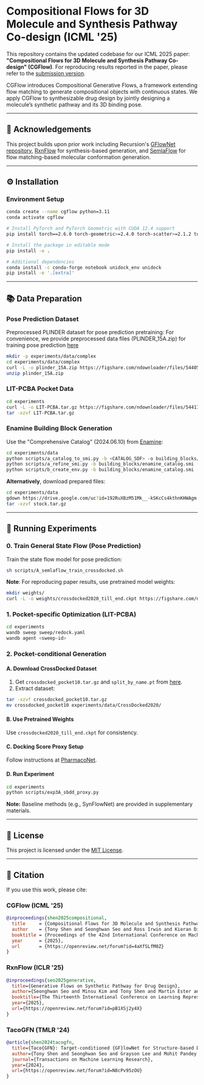 # Compositional Flows for 3D Molecule and Synthesis Pathway Co-design (ICML '25)

This repository contains the updated codebase for our ICML 2025 paper: **"Compositional Flows for 3D Molecule and Synthesis Pathway Co-design" (CGFlow)**. For reproducing results reported in the paper, please refer to the [submission version](https://github.com/tsa87/cgflow/releases/tag/v0-icml25-submission).

CGFlow introduces Compositional Generative Flows, a framework extending flow matching to generate compositional objects with continuous states. We apply CGFlow to synthesizable drug design by jointly designing a molecule’s synthetic pathway and its 3D binding pose.

---

## 🔗 Acknowledgements

This project builds upon prior work including Recursion's [GFlowNet repository](https://github.com/recursionpharma/gflownet), [RxnFlow](https://github.com/SeonghwanSeo/RxnFlow) for synthesis-based generation, and [SemlaFlow](https://github.com/rssrwn/semla-flow) for flow matching-based molecular conformation generation.

---

## ⚙️ Installation

### Environment Setup

```bash
conda create --name cgflow python=3.11
conda activate cgflow

# Install PyTorch and PyTorch Geometric with CUDA 12.4 support
pip install torch==2.6.0 torch-geometric>=2.4.0 torch-scatter>=2.1.2 torch-sparse>=0.6.18 torch-cluster>=1.6.3 -f https://data.pyg.org/whl/torch-2.6.0+cu124.html

# Install the package in editable mode
pip install -e .

# Additional dependencies
conda install -c conda-forge notebook unidock_env unidock
pip install -e '.[extra]'
```

---

## 📚 Data Preparation

### Pose Prediction Dataset

Preprocessed PLINDER dataset for pose prediction pretraining:
For convenience, we provide preprocessed data files (PLINDER_15A.zip) for training pose prediction [here](https://figshare.com/articles/dataset/CGFlow_supplementary_data/28321559?file=54405473) 

```bash
mkdir -p experiments/data/complex
cd experiments/data/complex
curl -L -o plinder_15A.zip https://figshare.com/ndownloader/files/54405473
unzip plinder_15A.zip
```

### LIT-PCBA Pocket Data

```bash
cd experiments
curl -L -o LIT-PCBA.tar.gz https://figshare.com/ndownloader/files/54411395
tar -xzvf LIT-PCBA.tar.gz
```

### Enamine Building Block Generation

Use the "Comprehensive Catalog" (2024.06.10) from [Enamine](https://enamine.net/building-blocks/building-blocks-catalog):

```bash
cd experiments/data
python scripts/a_catalog_to_smi.py -b <CATALOG_SDF> -o building_blocks/enamine_catalog.smi --cpu <CPU>
python scripts/a_refine_smi.py -b building_blocks/enamine_catalog.smi -o building_blocks/enamine_blocks.smi --filter_druglike --cpu <CPU>
python scripts/b_create_env.py -b building_blocks/enamine_catalog.smi -o envs/catalog/ --cpu <CPU>
```

**Alternatively**, download prepared files:

```bash
cd experiments/data
gdown https://drive.google.com/uc?id=192RuXBzM51Mk__-kSKcCs4kthnKHWAgm
tar -xzvf stock.tar.gz
```

---

## 🚀 Running Experiments

### 0. Train General State Flow (Pose Prediction)

Train the state flow model for pose prediction:

```bash
sh scripts/A_semlaflow_train_crossdocked.sh
```

**Note**: For reproducing paper results, use pretrained model weights:

```bash
mkdir weights/
curl -L -o weights/crossdocked2020_till_end.ckpt https://figshare.com/ndownloader/files/54411752
```

### 1. Pocket-specific Optimization (LIT-PCBA)

```bash
cd experiments
wandb sweep sweep/redock.yaml
wandb agent <sweep-id>
```

### 2. Pocket-conditional Generation

#### A. Download CrossDocked Dataset

1. Get `crossdocked_pocket10.tar.gz` and `split_by_name.pt` from [here](https://drive.google.com/drive/folders/1CzwxmTpjbrt83z_wBzcQncq84OVDPurM).
2. Extract dataset:

```bash
tar -xzvf crossdocked_pocket10.tar.gz
mv crossdocked_pocket10 experiments/data/CrossDocked2020/
```

#### B. Use Pretrained Weights

Use `crossdocked2020_till_end.ckpt` for consistency.

#### C. Docking Score Proxy Setup

Follow instructions at [PharmacoNet](https://github.com/SeonghwanSeo/PharmacoNet/tree/main/src/pmnet_appl).

#### D. Run Experiment

```bash
cd experiments
python scripts/exp3A_sbdd_proxy.py
```

**Note:** Baseline methods (e.g., SynFlowNet) are provided in supplementary materials.

---

## 📄 License

This project is licensed under the [MIT License](./LICENSE).

---

## 📖 Citation

If you use this work, please cite:

### CGFlow (ICML '25)

```bibtex
@inproceedings{shen2025compositional,
  title     = {Compositional Flows for 3D Molecule and Synthesis Pathway Co-design},
  author    = {Tony Shen and Seonghwan Seo and Ross Irwin and Kieran Didi and Simon Olsson and Woo Youn Kim and Martin Ester},
  booktitle = {Proceedings of the 42nd International Conference on Machine Learning (ICML)},
  year      = {2025},
  url       = {https://openreview.net/forum?id=4aXfSLfM0Z}
}
```

### RxnFlow (ICLR '25)

```bibtex
@inproceedings{seo2025generative,
  title={Generative Flows on Synthetic Pathway for Drug Design},
  author={Seonghwan Seo and Minsu Kim and Tony Shen and Martin Ester and Jinkyoo Park and Sungsoo Ahn and Woo Youn Kim},
  booktitle={The Thirteenth International Conference on Learning Representations},
  year={2025},
  url={https://openreview.net/forum?id=pB1XSj2y4X}
}
```

### TacoGFN (TMLR '24)

```bibtex
@article{shen2024tacogfn,
  title={Taco{GFN}: Target-conditioned {GF}lowNet for Structure-based Drug Design},
  author={Tony Shen and Seonghwan Seo and Grayson Lee and Mohit Pandey and Jason R Smith and Artem Cherkasov and Woo Youn Kim and Martin Ester},
  journal={Transactions on Machine Learning Research},
  year={2024},
  url={https://openreview.net/forum?id=N8cPv95zOU}
}
```
